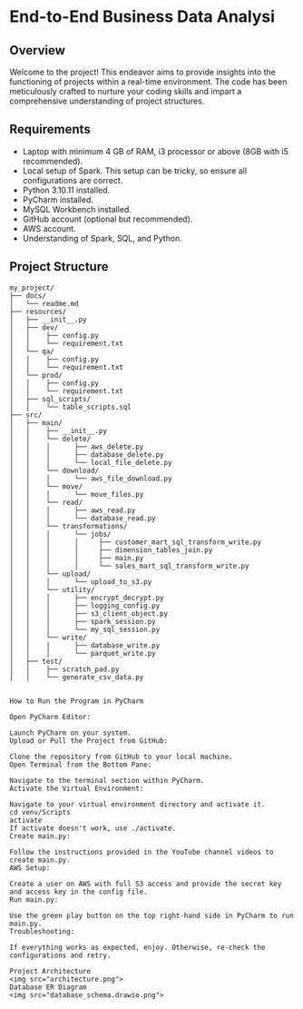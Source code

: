 # End-to-End Business Data Analysi

## Overview

Welcome to the project! This endeavor aims to provide insights into the functioning of projects within a real-time environment. The code has been meticulously crafted to nurture your coding skills and impart a comprehensive understanding of project structures.

## Requirements

- Laptop with minimum 4 GB of RAM, i3 processor or above (8GB with i5 recommended).
- Local setup of Spark. This setup can be tricky, so ensure all configurations are correct.
- Python 3.10.11 installed.
- PyCharm installed.
- MySQL Workbench installed.
- GitHub account (optional but recommended).
- AWS account.
- Understanding of Spark, SQL, and Python.

## Project Structure

```plaintext
my_project/
├── docs/
│   └── readme.md
├── resources/
│   ├── __init__.py
│   ├── dev/
│   │    ├── config.py
│   │    └── requirement.txt
│   └── qa/
│   │    ├── config.py
│   │    └── requirement.txt
│   └── prod/
│   │    ├── config.py
│   │    └── requirement.txt
│   ├── sql_scripts/
│   │    └── table_scripts.sql
├── src/
│   ├── main/
│   │    ├── __init__.py
│   │    └── delete/
│   │    │      ├── aws_delete.py
│   │    │      ├── database_delete.py
│   │    │      └── local_file_delete.py
│   │    └── download/
│   │    │      └── aws_file_download.py
│   │    └── move/
│   │    │      └── move_files.py
│   │    └── read/
│   │    │      ├── aws_read.py
│   │    │      └── database_read.py
│   │    └── transformations/
│   │    │      └── jobs/
│   │    │      │     ├── customer_mart_sql_transform_write.py
│   │    │      │     ├── dimension_tables_join.py
│   │    │      │     ├── main.py
│   │    │      │     └── sales_mart_sql_transform_write.py
│   │    └── upload/
│   │    │      └── upload_to_s3.py
│   │    └── utility/
│   │    │      ├── encrypt_decrypt.py
│   │    │      ├── logging_config.py
│   │    │      ├── s3_client_object.py
│   │    │      ├── spark_session.py
│   │    │      └── my_sql_session.py
│   │    └── write/
│   │    │      ├── database_write.py
│   │    │      └── parquet_write.py
│   ├── test/
│   │    ├── scratch_pad.py
│   │    └── generate_csv_data.py


How to Run the Program in PyCharm

Open PyCharm Editor:

Launch PyCharm on your system.
Upload or Pull the Project from GitHub:

Clone the repository from GitHub to your local machine.
Open Terminal from the Bottom Pane:

Navigate to the terminal section within PyCharm.
Activate the Virtual Environment:

Navigate to your virtual environment directory and activate it.
cd venv/Scripts
activate
If activate doesn't work, use ./activate.
Create main.py:

Follow the instructions provided in the YouTube channel videos to create main.py.
AWS Setup:

Create a user on AWS with full S3 access and provide the secret key and access key in the config file.
Run main.py:

Use the green play button on the top right-hand side in PyCharm to run main.py.
Troubleshooting:

If everything works as expected, enjoy. Otherwise, re-check the configurations and retry.

Project Architecture
<img src="architecture.png">
Database ER Diagram
<img src="database_schema.drawio.png">

